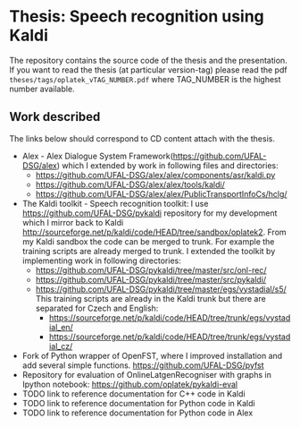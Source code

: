 Thesis: Speech recognition using Kaldi
======================================
The repository contains the source code of the thesis and the presentation.
If you want to read the thesis (at particular version-tag) please read the pdf `theses/tags/oplatek_vTAG_NUMBER.pdf` 
where TAG_NUMBER is the highest number available.

Work described
--------------
The links below should correspond to CD content attach with the thesis.

 * Alex - Alex Dialogue System Framework(https://github.com/UFAL-DSG/alex) which I extended by work in following files and directories:
    * https://github.com/UFAL-DSG/alex/alex/components/asr/kaldi.py
    * https://github.com/UFAL-DSG/alex/alex/tools/kaldi/
    * https://github.com/UFAL-DSG/alex/alex/PublicTransportInfoCs/hclg/
 * The Kaldi toolkit - Speech recognition toolkit: I use https://github.com/UFAL-DSG/pykaldi repository for my development which I mirror back to Kaldi http://sourceforge.net/p/kaldi/code/HEAD/tree/sandbox/oplatek2. From my Kaldi sandbox the code can be merged to trunk. For example the training scripts are already merged to trunk. I extended the toolkit by implementing work in following directories:
    * https://github.com/UFAL-DSG/pykaldi/tree/master/src/onl-rec/
    * https://github.com/UFAL-DSG/pykaldi/tree/master/src/pykaldi/
    * https://github.com/UFAL-DSG/pykaldi/tree/master/egs/vystadial/s5/
      This training scripts are already in the Kaldi trunk but there are separated for Czech and English:
         * https://sourceforge.net/p/kaldi/code/HEAD/tree/trunk/egs/vystadial_en/
         * https://sourceforge.net/p/kaldi/code/HEAD/tree/trunk/egs/vystadial_cz/
 * Fork of Python wrapper of OpenFST, where I improved installation and add several simple functions.
   https://github.com/UFAL-DSG/pyfst
 * Repository for evaluation of OnlineLatgenRecogniser with graphs in Ipython notebook:
   https://github.com/oplatek/pykaldi-eval
 * TODO link to reference documentation for C++ code in Kaldi
 * TODO link to reference documentation for Python code in Kaldi
 * TODO link to reference documentation for Python code in Alex
